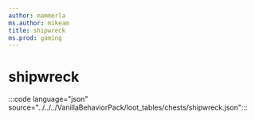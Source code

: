 ```yaml
---
author: mammerla
ms.author: mikeam
title: shipwreck
ms.prod: gaming
---
```


# shipwreck

:::code language="json" source="../../../VanillaBehaviorPack/loot_tables/chests/shipwreck.json":::